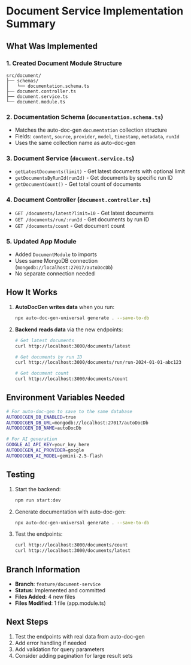 # Document Service Implementation Summary

## What Was Implemented

### 1. Created Document Module Structure

```
src/document/
├── schemas/
│   └── documentation.schema.ts
├── document.controller.ts
├── document.service.ts
└── document.module.ts
```

### 2. Documentation Schema (`documentation.schema.ts`)

- Matches the auto-doc-gen `documentation` collection structure
- Fields: `content`, `source`, `provider`, `model`, `timestamp`, `metadata`, `runId`
- Uses the same collection name as auto-doc-gen

### 3. Document Service (`document.service.ts`)

- `getLatestDocuments(limit)` - Get latest documents with optional limit
- `getDocumentsByRunId(runId)` - Get documents by specific run ID
- `getDocumentCount()` - Get total count of documents

### 4. Document Controller (`document.controller.ts`)

- `GET /documents/latest?limit=10` - Get latest documents
- `GET /documents/run/:runId` - Get documents by run ID
- `GET /documents/count` - Get document count

### 5. Updated App Module

- Added `DocumentModule` to imports
- Uses same MongoDB connection (`mongodb://localhost:27017/autoDocDb`)
- No separate connection needed

## How It Works

1. **AutoDocGen writes data** when you run:

   ```bash
   npx auto-doc-gen-universal generate . --save-to-db
   ```

2. **Backend reads data** via the new endpoints:

   ```bash
   # Get latest documents
   curl http://localhost:3000/documents/latest

   # Get documents by run ID
   curl http://localhost:3000/documents/run/run-2024-01-01-abc123

   # Get document count
   curl http://localhost:3000/documents/count
   ```

## Environment Variables Needed

```bash
# For auto-doc-gen to save to the same database
AUTODOCGEN_DB_ENABLED=true
AUTODOCGEN_DB_URL=mongodb://localhost:27017/autoDocDb
AUTODOCGEN_DB_NAME=autoDocDb

# For AI generation
GOOGLE_AI_API_KEY=your_key_here
AUTODOCGEN_AI_PROVIDER=google
AUTODOCGEN_AI_MODEL=gemini-2.5-flash
```

## Testing

1. Start the backend:

   ```bash
   npm run start:dev
   ```

2. Generate documentation with auto-doc-gen:

   ```bash
   npx auto-doc-gen-universal generate . --save-to-db
   ```

3. Test the endpoints:
   ```bash
   curl http://localhost:3000/documents/count
   curl http://localhost:3000/documents/latest
   ```

## Branch Information

- **Branch**: `feature/document-service`
- **Status**: Implemented and committed
- **Files Added**: 4 new files
- **Files Modified**: 1 file (app.module.ts)

## Next Steps

1. Test the endpoints with real data from auto-doc-gen
2. Add error handling if needed
3. Add validation for query parameters
4. Consider adding pagination for large result sets
